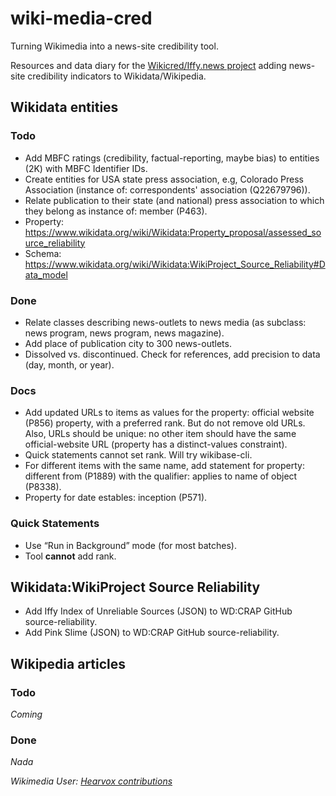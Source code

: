 # wiki-media-cred
Turning Wikimedia into a news-site credibility tool.

Resources and data diary for the <a href="https://misinfocon.com/turning-wikimedia-into-a-news-site-credibility-tool-422dbf28fdec">Wikicred/Iffy.news project</a> adding news-site credibility indicators to Wikidata/Wikipedia.

## Wikidata entities

### Todo
* Add MBFC ratings (credibility, factual-reporting, maybe bias) to entities (2K) with MBFC Identifier IDs.
* Create entities for USA state press association, e.g, Colorado Press Association (instance of: correspondents' association (Q22679796)).
* Relate publication to their state (and national) press association to which they belong as instance of: member (P463).
* Property: https://www.wikidata.org/wiki/Wikidata:Property_proposal/assessed_source_reliability
* Schema: https://www.wikidata.org/wiki/Wikidata:WikiProject_Source_Reliability#Data_model

### Done
* Relate classes describing news-outlets to news media (as subclass: news program, news program,  news magazine).
* Add place of publication city to 300 news-outlets.
* Dissolved vs. discontinued. Check for references, add precision to data (day, month, or year).

### Docs
* Add updated URLs to items as values for the property: official website (P856) property, with a preferred rank. But do not remove old URLs. Also, URLs should be unique: no other item should have the same official-website URL (property has a distinct-values constraint).
* Quick statements cannot set rank. Will try wikibase-cli.
* For different items with the same name, add statement for property: different from (P1889) with the qualifier: applies to name of object (P8338).
* Property for date estables: inception (P571).

### Quick Statements
* Use “Run in Background” mode (for most batches).
* Tool **cannot** add rank.

## Wikidata:WikiProject Source Reliability
* Add Iffy Index of Unreliable Sources (JSON) to WD:CRAP GitHub source-reliability.
* Add Pink Slime (JSON) to WD:CRAP GitHub source-reliability.

## Wikipedia articles
### Todo
*Coming*

### Done
*Nada*

*Wikimedia User: <a href="https://www.wikidata.org/wiki/Special:Contributions/Hearvox">Hearvox contributions</a>*
